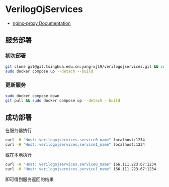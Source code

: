 # VerilogOjServices

- [nginx-proxy Documentation](https://github.com/nginx-proxy/nginx-proxy)

## 服务部署

### 初次部署

```sh
git clone git@git.tsinghua.edu.cn:yang-xj19/verilogojservices.git && cd verilogojservices
sudo docker compose up --detach --build
```

### 更新服务

```sh
sudo docker compose down
git pull && sudo docker compose up --detach --build
```

## 成功部署

在服务器执行

```sh
curl -H "Host: verilogojservices.service0_name" localhost:1234
curl -H "Host: verilogojservices.service1_name" localhost:1234
```

或在本地执行

```sh
curl -H "Host: verilogojservices.service0_name" 166.111.223.67:1234
curl -H "Host: verilogojservices.service1_name" 166.111.223.67:1234
```

即可得到服务返回的结果
